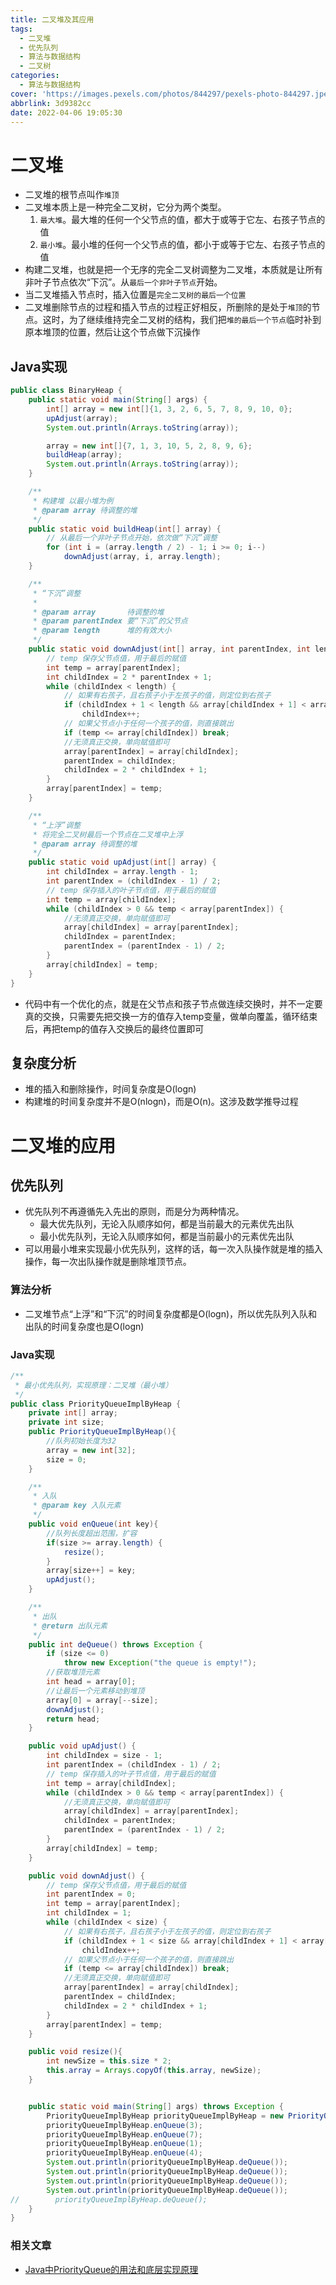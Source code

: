```yaml
---
title: 二叉堆及其应用
tags:
  - 二叉堆
  - 优先队列
  - 算法与数据结构
  - 二叉树
categories:
  - 算法与数据结构
cover: 'https://images.pexels.com/photos/844297/pexels-photo-844297.jpeg'
abbrlink: 3d9382cc
date: 2022-04-06 19:05:30
---
```


# 二叉堆

- 二叉堆的根节点叫作`堆顶`
- 二叉堆本质上是一种完全二叉树，它分为两个类型。
  1. `最大堆`。最大堆的任何一个父节点的值，都大于或等于它左、右孩子节点的值
  2. `最小堆`。最小堆的任何一个父节点的值，都小于或等于它左、右孩子节点的值
- 构建二叉堆，也就是把一个无序的完全二叉树调整为二叉堆，本质就是让所有非叶子节点依次“下沉”。从`最后一个非叶子节点`开始。
- 当二叉堆插入节点时，插入位置是`完全二叉树的最后一个位置`
- 二叉堆删除节点的过程和插入节点的过程正好相反，所删除的是处于`堆顶`的节点。这时，为了继续维持完全二叉树的结构，我们把`堆的最后一个节点`临时补到原本堆顶的位置，然后让这个节点做下沉操作

## Java实现

```java
public class BinaryHeap {
    public static void main(String[] args) {
        int[] array = new int[]{1, 3, 2, 6, 5, 7, 8, 9, 10, 0};
        upAdjust(array);
        System.out.println(Arrays.toString(array));

        array = new int[]{7, 1, 3, 10, 5, 2, 8, 9, 6};
        buildHeap(array);
        System.out.println(Arrays.toString(array));
    }

    /**
     * 构建堆 以最小堆为例
     * @param array 待调整的堆
     */
    public static void buildHeap(int[] array) {
        // 从最后一个非叶子节点开始，依次做“下沉”调整
        for (int i = (array.length / 2) - 1; i >= 0; i--)
            downAdjust(array, i, array.length);
    }

    /**
     * “下沉”调整
     *
     * @param array       待调整的堆
     * @param parentIndex 要“下沉”的父节点
     * @param length      堆的有效大小
     */
    public static void downAdjust(int[] array, int parentIndex, int length) {
        // temp 保存父节点值，用于最后的赋值
        int temp = array[parentIndex];
        int childIndex = 2 * parentIndex + 1;
        while (childIndex < length) {
            // 如果有右孩子，且右孩子小于左孩子的值，则定位到右孩子
            if (childIndex + 1 < length && array[childIndex + 1] < array[childIndex])
                childIndex++;
            // 如果父节点小于任何一个孩子的值，则直接跳出
            if (temp <= array[childIndex]) break;
            //无须真正交换，单向赋值即可
            array[parentIndex] = array[childIndex];
            parentIndex = childIndex;
            childIndex = 2 * childIndex + 1;
        }
        array[parentIndex] = temp;
    }

    /**
     * “上浮”调整
     * 将完全二叉树最后一个节点在二叉堆中上浮
     * @param array 待调整的堆
     */
    public static void upAdjust(int[] array) {
        int childIndex = array.length - 1;
        int parentIndex = (childIndex - 1) / 2;
        // temp 保存插入的叶子节点值，用于最后的赋值
        int temp = array[childIndex];
        while (childIndex > 0 && temp < array[parentIndex]) {
            //无须真正交换，单向赋值即可
            array[childIndex] = array[parentIndex];
            childIndex = parentIndex;
            parentIndex = (parentIndex - 1) / 2;
        }
        array[childIndex] = temp;
    }
}
```
- 代码中有一个优化的点，就是在父节点和孩子节点做连续交换时，并不一定要真的交换，只需要先把交换一方的值存入temp变量，做单向覆盖，循环结束后，再把temp的值存入交换后的最终位置即可

## 复杂度分析

- 堆的插入和删除操作，时间复杂度是O(logn)
- 构建堆的时间复杂度并不是O(nlogn)，而是O(n)。这涉及数学推导过程

# 二叉堆的应用

## 优先队列

- 优先队列不再遵循先入先出的原则，而是分为两种情况。
  - 最大优先队列，无论入队顺序如何，都是当前最大的元素优先出队
  - 最小优先队列，无论入队顺序如何，都是当前最小的元素优先出队
- 可以用最小堆来实现最小优先队列，这样的话，每一次入队操作就是堆的插入操作，每一次出队操作就是删除堆顶节点。

### 算法分析

- 二叉堆节点“上浮”和“下沉”的时间复杂度都是O(logn)，所以优先队列入队和出队的时间复杂度也是O(logn)

### Java实现

```java
/**
 * 最小优先队列，实现原理：二叉堆（最小堆）
 */
public class PriorityQueueImplByHeap {
    private int[] array;
    private int size;
    public PriorityQueueImplByHeap(){
        //队列初始长度为32
        array = new int[32];
        size = 0;
    }

    /**
     * 入队
     * @param key 入队元素
     */
    public void enQueue(int key){
        //队列长度超出范围，扩容
        if(size >= array.length) {
            resize();
        }
        array[size++] = key;
        upAdjust();
    }

    /**
     * 出队
     * @return 出队元素
     */
    public int deQueue() throws Exception {
        if (size <= 0)
            throw new Exception("the queue is empty!");
        //获取堆顶元素
        int head = array[0];
        //让最后一个元素移动到堆顶
        array[0] = array[--size];
        downAdjust();
        return head;
    }

    public void upAdjust() {
        int childIndex = size - 1;
        int parentIndex = (childIndex - 1) / 2;
        // temp 保存插入的叶子节点值，用于最后的赋值
        int temp = array[childIndex];
        while (childIndex > 0 && temp < array[parentIndex]) {
            //无须真正交换，单向赋值即可
            array[childIndex] = array[parentIndex];
            childIndex = parentIndex;
            parentIndex = (parentIndex - 1) / 2;
        }
        array[childIndex] = temp;
    }

    public void downAdjust() {
        // temp 保存父节点值，用于最后的赋值
        int parentIndex = 0;
        int temp = array[parentIndex];
        int childIndex = 1;
        while (childIndex < size) {
            // 如果有右孩子，且右孩子小于左孩子的值，则定位到右孩子
            if (childIndex + 1 < size && array[childIndex + 1] < array[childIndex])
                childIndex++;
            // 如果父节点小于任何一个孩子的值，则直接跳出
            if (temp <= array[childIndex]) break;
            //无须真正交换，单向赋值即可
            array[parentIndex] = array[childIndex];
            parentIndex = childIndex;
            childIndex = 2 * childIndex + 1;
        }
        array[parentIndex] = temp;
    }

    public void resize(){
        int newSize = this.size * 2;
        this.array = Arrays.copyOf(this.array, newSize);
    }


    public static void main(String[] args) throws Exception {
        PriorityQueueImplByHeap priorityQueueImplByHeap = new PriorityQueueImplByHeap();
        priorityQueueImplByHeap.enQueue(3);
        priorityQueueImplByHeap.enQueue(7);
        priorityQueueImplByHeap.enQueue(1);
        priorityQueueImplByHeap.enQueue(4);
        System.out.println(priorityQueueImplByHeap.deQueue());
        System.out.println(priorityQueueImplByHeap.deQueue());
        System.out.println(priorityQueueImplByHeap.deQueue());
        System.out.println(priorityQueueImplByHeap.deQueue());
//        priorityQueueImplByHeap.deQueue();
    }
}
```

### 相关文章

-  [Java中PriorityQueue的用法和底层实现原理](https://blog.csdn.net/u010623927/article/details/87179364)

